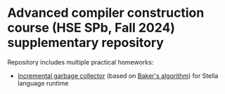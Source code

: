 # Advanced compiler construction course (HSE SPb, Fall 2024) supplementary repository

Repository includes multiple practical homeworks:
* [Incremental garbage collector](https://github.com/blonded04/advanced-compiler-construction-supplementary/tree/t01-garbage-collector) (based on [Baker's algorithm](https://dl.acm.org/doi/pdf/10.1145/130854.130862)) for Stella language runtime 
